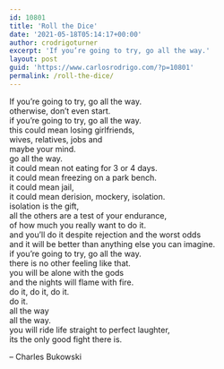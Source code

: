 ```yaml
---
id: 10801
title: 'Roll the Dice'
date: '2021-05-18T05:14:17+00:00'
author: crodrigoturner
excerpt: 'If you’re going to try, go all the way.'
layout: post
guid: 'https://www.carlosrodrigo.com/?p=10801'
permalink: /roll-the-dice/
---
```


If you’re going to try, go all the way.  
otherwise, don’t even start.  
if you’re going to try, go all the way.  
this could mean losing girlfriends,  
wives, relatives, jobs and  
maybe your mind.  
go all the way.  
it could mean not eating for 3 or 4 days.  
it could mean freezing on a park bench.  
it could mean jail,  
it could mean derision, mockery, isolation.  
isolation is the gift,  
all the others are a test of your endurance,   
of how much you really want to do it.  
and you’ll do it despite rejection and the worst odds  
and it will be better than anything else you can imagine.  
if you’re going to try, go all the way.  
there is no other feeling like that.  
you will be alone with the gods  
and the nights will flame with fire.  
do it, do it, do it.  
do it.  
all the way  
all the way.  
you will ride life straight to perfect laughter,   
its the only good fight there is.

– Charles Bukowski